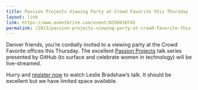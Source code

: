 ```yaml
---
title: Passion Projects Viewing Party at Crowd Favorite this Thursday
layout: link
link: https://www.eventbrite.com/event/8356910745
permalink: /2013/passion-projects-viewing-party-at-crowd-favorite-this-thursday/
---
```

Denver friends, you&#8217;re cordially invited to a viewing party at the Crowd Favorite offices this Thursday. The excellent [Passion Projects][1] talk series presented by GitHub (to surface and celebrate women in technology) will be live-streamed.

Hurry and [register now][2] to watch Leslie Bradshaw&#8217;s talk. It should be excellent but we have limited space available.

 [1]: http://passion-projects.github.com
 [2]: https://www.eventbrite.com/event/8356910745
